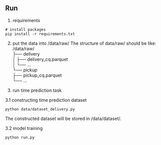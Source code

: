
## Run
1. requirements
```shell
# install packages
pip install -r requirements.txt
```
2. put the data into /data/raw/
The structure of data/raw/ should be like:
/data/raw/  
├── delivery    
│   ├── delivery_cq.parquet   
│   └── ...    
└── pickup  
    ├── pickup_cq.parquet  
    └── ...  



3. run time prediction task  

3.1 constructing time prediction dataset  
```shell
python data/dataset_delivery.py
```
The constructed dataset will be stored in /data/dataset/. 

3.2  model training
```shell
python run.py
```



